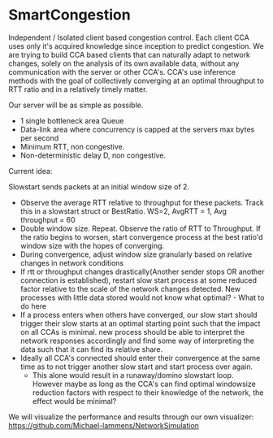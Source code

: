# SmartCongestion
Independent / Isolated client based congestion control. Each client CCA uses only it's acquired knowledge since inception to predict congestion. We are trying to build CCA based clients that can naturally adapt to network changes, solely on the analysis of its own available data, without any communication with the server or other CCA's. CCA's use inference methods with the goal of collectively converging at an optimal throughput to RTT ratio and in a relatively timely matter. 

Our server will be as simple as possible. 

- 1 single bottleneck area Queue
- Data-link area where concurrency is capped at the servers max bytes per second
- Minimum RTT, non congestive.
- Non-deterministic delay D, non congestive.

Current idea:

Slowstart sends packets at an initial window size of 2.
  - Observe the average RTT relative to throughput for these packets. Track this in a slowstart struct or BestRatio. WS=2, AvgRTT = 1, Avg throughput = 60
  - Double window size. Repeat. Observe the ratio of RTT to Throughput. If the ratio begins to worsen, start convergence process at the best ratio'd window size
    with the hopes of converging.
  - During convergence, adjust window size granularly based on relative changes in network conditions
  - If rtt or throughput changes drastically(Another sender stops OR another connection is established), restart slow start process at some reduced factor relative to the scale of the network changes detected. New processes with little data stored would not know what optimal? - What to do here
  - If a process enters when others have converged, our slow start should trigger their slow starts at an optimal starting point such that the impact on all CCAs is minimal. new process should be able to interpret the network responses accordingly and find some way of interpreting the data such that it can find its relative share.
  - Ideally all CCA's connected should enter their convergence at the same time as to not trigger another slow start and start process over again.
    - This alone would result in a runaway/domino slowstart loop. However maybe as long as the CCA's can find optimal windowsize reduction factors with respect to their knowledge of the network, the effect would be minimal? 

We will visualize the performance and results through our own visualizer: https://github.com/Michael-lammens/NetworkSimulation
